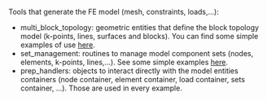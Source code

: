 Tools that generate the FE model (mesh, constraints, loads,...):

  - multi_block_topology: geometric entities that define the block topology model (k-points, lines, surfaces and blocks). You can find some simple examples of use [here](https://github.com/xcfem/xc/tree/master/verif/tests/preprocessor/geom_entities).
  - set_management: routines to manage model component sets (nodes, elements, k-points, lines,...). See some simple examples [here](https://github.com/xcfem/xc/tree/master/verif/tests/preprocessor/sets).
  - prep_handlers: objects to interact directly with the model entities containers (node container, element container, load container, sets container, ...). Those are used in every example.
  

